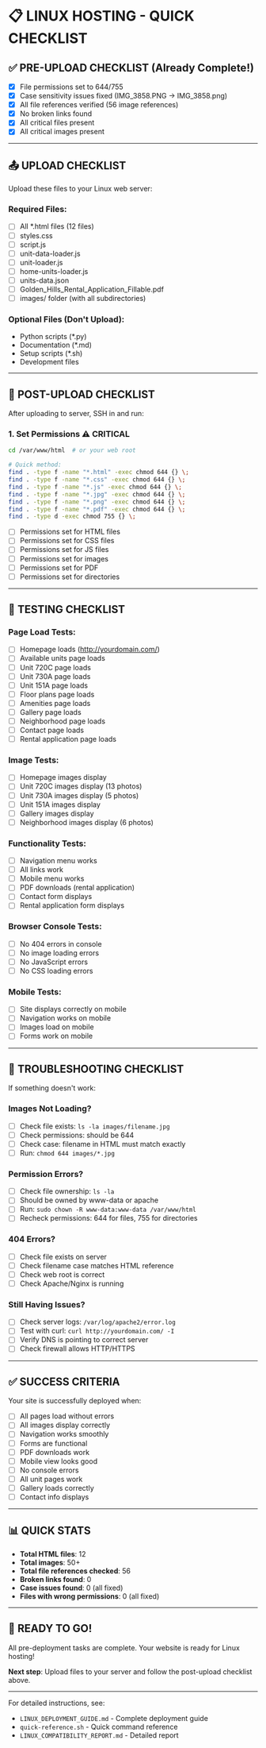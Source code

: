 # 📋 LINUX HOSTING - QUICK CHECKLIST

## ✅ PRE-UPLOAD CHECKLIST (Already Complete!)

- [x] File permissions set to 644/755
- [x] Case sensitivity issues fixed (IMG_3858.PNG → IMG_3858.png)
- [x] All file references verified (56 image references)
- [x] No broken links found
- [x] All critical files present
- [x] All critical images present

---

## 📤 UPLOAD CHECKLIST

Upload these files to your Linux web server:

### **Required Files:**
- [ ] All *.html files (12 files)
- [ ] styles.css
- [ ] script.js
- [ ] unit-data-loader.js
- [ ] unit-loader.js
- [ ] home-units-loader.js
- [ ] units-data.json
- [ ] Golden_Hills_Rental_Application_Fillable.pdf
- [ ] images/ folder (with all subdirectories)

### **Optional Files (Don't Upload):**
- Python scripts (*.py)
- Documentation (*.md)
- Setup scripts (*.sh)
- Development files

---

## 🔧 POST-UPLOAD CHECKLIST

After uploading to server, SSH in and run:

### **1. Set Permissions** ⚠️ CRITICAL
```bash
cd /var/www/html  # or your web root

# Quick method:
find . -type f -name "*.html" -exec chmod 644 {} \;
find . -type f -name "*.css" -exec chmod 644 {} \;
find . -type f -name "*.js" -exec chmod 644 {} \;
find . -type f -name "*.jpg" -exec chmod 644 {} \;
find . -type f -name "*.png" -exec chmod 644 {} \;
find . -type f -name "*.pdf" -exec chmod 644 {} \;
find . -type d -exec chmod 755 {} \;
```

- [ ] Permissions set for HTML files
- [ ] Permissions set for CSS files
- [ ] Permissions set for JS files
- [ ] Permissions set for images
- [ ] Permissions set for PDF
- [ ] Permissions set for directories

---

## 🧪 TESTING CHECKLIST

### **Page Load Tests:**
- [ ] Homepage loads (http://yourdomain.com/)
- [ ] Available units page loads
- [ ] Unit 720C page loads
- [ ] Unit 730A page loads
- [ ] Unit 151A page loads
- [ ] Floor plans page loads
- [ ] Amenities page loads
- [ ] Gallery page loads
- [ ] Neighborhood page loads
- [ ] Contact page loads
- [ ] Rental application page loads

### **Image Tests:**
- [ ] Homepage images display
- [ ] Unit 720C images display (13 photos)
- [ ] Unit 730A images display (5 photos)
- [ ] Unit 151A images display
- [ ] Gallery images display
- [ ] Neighborhood images display (6 photos)

### **Functionality Tests:**
- [ ] Navigation menu works
- [ ] All links work
- [ ] Mobile menu works
- [ ] PDF downloads (rental application)
- [ ] Contact form displays
- [ ] Rental application form displays

### **Browser Console Tests:**
- [ ] No 404 errors in console
- [ ] No image loading errors
- [ ] No JavaScript errors
- [ ] No CSS loading errors

### **Mobile Tests:**
- [ ] Site displays correctly on mobile
- [ ] Navigation works on mobile
- [ ] Images load on mobile
- [ ] Forms work on mobile

---

## 🐛 TROUBLESHOOTING CHECKLIST

If something doesn't work:

### **Images Not Loading?**
- [ ] Check file exists: `ls -la images/filename.jpg`
- [ ] Check permissions: should be 644
- [ ] Check case: filename in HTML must match exactly
- [ ] Run: `chmod 644 images/*.jpg`

### **Permission Errors?**
- [ ] Check file ownership: `ls -la`
- [ ] Should be owned by www-data or apache
- [ ] Run: `sudo chown -R www-data:www-data /var/www/html`
- [ ] Recheck permissions: 644 for files, 755 for directories

### **404 Errors?**
- [ ] Check file exists on server
- [ ] Check filename case matches HTML reference
- [ ] Check web root is correct
- [ ] Check Apache/Nginx is running

### **Still Having Issues?**
- [ ] Check server logs: `/var/log/apache2/error.log`
- [ ] Test with curl: `curl http://yourdomain.com/ -I`
- [ ] Verify DNS is pointing to correct server
- [ ] Check firewall allows HTTP/HTTPS

---

## ✅ SUCCESS CRITERIA

Your site is successfully deployed when:

- [ ] All pages load without errors
- [ ] All images display correctly
- [ ] Navigation works smoothly
- [ ] Forms are functional
- [ ] PDF downloads work
- [ ] Mobile view looks good
- [ ] No console errors
- [ ] All unit pages work
- [ ] Gallery loads correctly
- [ ] Contact info displays

---

## 📊 QUICK STATS

- **Total HTML files**: 12
- **Total images**: 50+
- **Total file references checked**: 56
- **Broken links found**: 0
- **Case issues found**: 0 (all fixed)
- **Files with wrong permissions**: 0 (all fixed)

---

## 🎉 READY TO GO!

All pre-deployment tasks are complete. Your website is ready for Linux hosting!

**Next step**: Upload files to your server and follow the post-upload checklist above.

---

For detailed instructions, see:
- `LINUX_DEPLOYMENT_GUIDE.md` - Complete deployment guide
- `quick-reference.sh` - Quick command reference
- `LINUX_COMPATIBILITY_REPORT.md` - Detailed report
